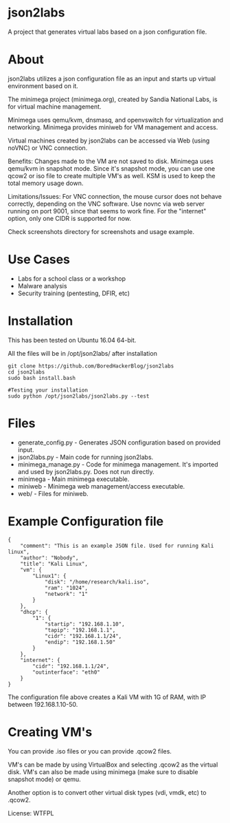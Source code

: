 # json2labs
A project that generates virtual labs based on a json configuration file.

# About
json2labs utilizes a json configuration file as an input and starts up virtual environment based on it.

The minimega project (minimega.org), created by Sandia National Labs, is for virtual machine management.

Minimega uses qemu/kvm, dnsmasq, and openvswitch for virtualization and networking. Minimega provides miniweb for VM management and access. 

Virtual machines created by json2labs can be accessed via Web (using noVNC) or VNC connection.

Benefits: Changes made to the VM are not saved to disk. Minimega uses qemu/kvm in snapshot mode. Since it's snapshot mode, you can use one qcow2 or iso file to create multiple VM's as well. KSM is used to keep the total memory usage down.

Limitations/Issues: For VNC connection, the mouse cursor does not behave correctly, depending on the VNC software. Use novnc via web server running on port 9001, since that seems to work fine. For the "internet" option, only one CIDR is supported for now.

Check screenshots directory for screenshots and usage example.

# Use Cases
- Labs for a school class or a workshop
- Malware analysis
- Security training (pentesting, DFIR, etc)

# Installation
This has been tested on Ubuntu 16.04 64-bit.

All the files will be in /opt/json2labs/ after installation
```
git clone https://github.com/BoredHackerBlog/json2labs
cd json2labs
sudo bash install.bash

#Testing your installation
sudo python /opt/json2labs/json2labs.py --test
```

# Files
- generate_config.py - Generates JSON configuration based on provided input.
- json2labs.py - Main code for running json2labs. 
- minimega_manage.py - Code for minimega management. It's imported and used by json2labs.py. Does not run directly.
- minimega - Main minimega executable.
- miniweb - Minimega web management/access executable.
- web/ - Files for miniweb.

# Example Configuration file
```
{
	"comment": "This is an example JSON file. Used for running Kali linux",
	"author": "Nobody",
	"title": "Kali Linux",
	"vm": {
		"Linux1": {
			"disk": "/home/research/kali.iso",
			"ram": "1024",
			"network": "1"
		}
	},
	"dhcp": {
		"1": {
			"startip": "192.168.1.10",
			"tapip": "192.168.1.1",
			"cidr": "192.168.1.1/24",
			"endip": "192.168.1.50"
		}
	},
	"internet": {
		"cidr": "192.168.1.1/24",
		"outinterface": "eth0"
	}
}
```
The configuration file above creates a Kali VM with 1G of RAM, with IP between 192.168.1.10-50.

# Creating VM's
You can provide .iso files or you can provide .qcow2 files.

VM's can be made by using VirtualBox and selecting .qcow2 as the virtual disk. VM's can also be made using minimega (make sure to disable snapshot mode) or qemu.

Another option is to convert other virtual disk types (vdi, vmdk, etc) to .qcow2.


License: WTFPL
